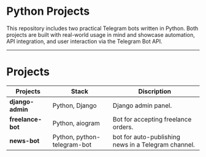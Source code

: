 # Python Projects

This repository includes two practical Telegram bots written in Python. Both projects are built with real-world usage in mind and showcase automation, API integration, and user interaction via the Telegram Bot API.

---

# Projects

| Projects          | Stack                       | Discription                                         |
| ----------------- | --------------------------- | --------------------------------------------------- |
| **django-admin**  | Python, Django              | Django admin panel.                                 |
| **freelance-bot** | Python, aiogram             | Bot for accepting freelance orders.                 |
| **news-bot**      | Python, python-telegram-bot | bot for auto-publishing news in a Telegram channel. |
